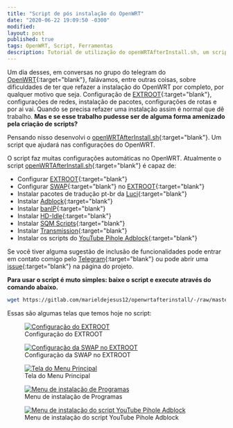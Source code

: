```yaml
---
title: "Script de pós instalação do OpenWRT"
date: "2020-06-22 19:09:50 -0300"
modified:
layout: post
published: true
tags: OpenWRT, Script, Ferramentas
description: Tutorial de utilização do openWRTAfterInstall.sh, um script de pós instalação do OpenWRT.
---
```


Um dia desses, em conversas no grupo do telegram do [OpenWRT](https://t.me/Openwrt_Lede_Librecmc_Brasil){:target="blank"}, falávamos, entre outras coisas, sobre dificuldades de ter que refazer a instalação do OpenWRT por completo, por qualquer motivo que seja. Configuração de [EXTROOT](https://openwrt.org/docs/guide-user/additional-software/extroot_configuration){:target="blank"}, configurações de redes, instalação de pacotes, configurações de rotas e por ai vai. Quando se precisa refazer uma instalação assim é normal que dê trabalho. **Mas e se esse trabalho pudesse ser de alguma forma amenizado pela criação de scripts?**

Pensando nisso desenvolvi o [openWRTAfterInstall.sh](https://gitlab.com/marieldejesus12/openwrtafterinstall){:target="blank"}. Um script que ajudará nas configurações do OpenWRT.

O script faz muitas configurações automáticas no OpenWRT. Atualmente o script [openWRTAfterInstall.sh](https://gitlab.com/marieldejesus12/openwrtafterinstall){:target="blank"} é capaz de:

- Configurar [EXTROOT](https://openwrt.org/docs/guide-user/additional-software/extroot_configuration){:target="blank"}
- Configurar [SWAP](https://openwrt.org/docs/guide-user/additional-software/extroot_configuration#devices_32_mb_ram){:target="blank"} no [EXTROOT](https://openwrt.org/docs/guide-user/additional-software/extroot_configuration){:target="blank"}
- Instalar pacotes de tradução pt-br da [Luci](https://openwrt.org/docs/guide-user/luci/start){:target="blank"}
- Instalar [Adblock](https://github.com/openwrt/packages/tree/master/net/adblock/files){:target="blank"}
- Instalar [banIP](https://github.com/openwrt/packages/tree/master/net/banip/files){:target="blank"}
- Instalar [HD-Idle](https://openwrt.org/docs/guide-user/storage/hd-idle){:target="blank"}
- Instalar [SQM Scripts](https://openwrt.org/docs/guide-user/network/traffic-shaping/sqm){:target="blank"}
- Instalar [Transmission](https://transmissionbt.com/){:target="blank"}
- Instalar os scripts do [YouTube Pihole Adblock](https://gitlab.com/marieldejesus12/youtube-pihole-adblock){:target="blank"}

Se você tiver alguma sugestão de inclusão de funcionalidades pode entrar em contato comigo pelo [Telegram](https://t.me/marieldejesus12){:target="blank"} ou pode abrir uma [issue](https://gitlab.com/marieldejesus12/openwrtafterinstall/-/issues/new){:target="blank"} na página do projeto.

**Para usar o script é muto simples: baixe o script e execute através do comando abaixo.**

```bash
wget https://gitlab.com/marieldejesus12/openwrtafterinstall/-/raw/master/openWRTAfterInstall.sh -O /tmp/openWRTAfterInstall.sh && sh /tmp/openWRTAfterInstall.sh
```

Essas são algumas telas que temos hoje no script:

<figure>
  <a href="https://i.imgur.com/hXsUbpN.png">
    <img src="https://i.imgur.com/hXsUbpN.png" alt="Configuração do EXTROOT">
  </a>
  <figcaption>Configuração do EXTROOT</figcaption>
</figure>
<figure>
  <a href="https://i.imgur.com/aLN110N.png">
    <img src="https://i.imgur.com/aLN110N.png" alt="Configuração da SWAP no EXTROOT">
  </a>
  <figcaption>Configuração da SWAP no EXTROOT</figcaption>
</figure>
<figure>
  <a href="https://i.imgur.com/B9FnR1D.png">
    <img src="https://i.imgur.com/B9FnR1D.png" alt="Tela do Menu Principal">
  </a>
  <figcaption>Tela do Menu Principal</figcaption>
</figure>
<figure>
  <a href="https://i.imgur.com/pmQE3x6.png">
    <img src="https://i.imgur.com/pmQE3x6.png" alt="Menu de instalação de Programas">
  </a>
  <figcaption>Menu de instalação de Programas</figcaption>
</figure>
<figure>
  <a href="https://i.imgur.com/O8eejC9.png">
    <img src="https://i.imgur.com/O8eejC9.png" alt="Menu de instalação do script YouTube Pihole Adblock">
  </a>
  <figcaption>Menu de instalação do script YouTube Pihole Adblock</figcaption>
</figure>
